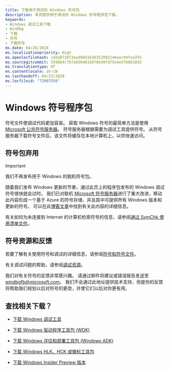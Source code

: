 ```yaml
---
title: 下载用于调试的 Windows 符号包
description: 本页提供用于调试的 Windows 符号程序包下载。
keywords:
- Windows 调试工具下载
- WinDbg
- 下载
- 符号
- 下载符号
ms.date: 04/26/2018
ms.localizationpriority: High
ms.openlocfilehash: cdda072873ead99d1636352092146eec94fea3fb
ms.sourcegitcommit: 5598b4c767ab56461b976b49fd75e4e5fb6018d2
ms.translationtype: HT
ms.contentlocale: zh-CN
ms.lasthandoff: 04/23/2020
ms.locfileid: "72007558"
---
```

# <a name="windows-symbol-packages"></a>Windows 符号程序包

符号文件使调试代码更加容易。 获取 Windows 符号的最简单方法是使用 [Microsoft 公共符号服务器](microsoft-public-symbols.md)。 符号服务器根据需要为调试工具提供符号。 从符号服务器下载符号文件后，该文件将缓存在本地计算机上，以供快速访问。 


## <a name="symbol-package-deprecation"></a>符号包弃用

> [!IMPORTANT]
> 我们不再发布用于 Windows 的脱机符号包。
>
> 随着我们发布 Windows 更新的节奏，通过此页上的程序包发布的 Windows 调试符号很快就会过时。 
> 我们已对联机 [Microsoft 符号服务器](microsoft-public-symbols.md)进行了重大改进，移动此内容形成一个基于 Azure 的符号存储，并且其中可提供所有 Windows 版本和更新的符号。 
> 可以在此[博客文章](https://blogs.msdn.microsoft.com/windbg/2017/10/18/update-on-microsofts-symbol-server/)中找到有关此内容的详细信息。 
>
> 有关如何为未连接到 Internet 的计算机检索符号的信息，请参阅[通过 SymChk 使用清单文件](using-a-manifest-file-with-symchk.md)。

## <a name="symbol-resources-and-feedback"></a>符号资源和反馈

若要了解有关使用符号和调试的详细信息，请参阅[符号和符号文件](symbols-and-symbol-files.md)。

有关调试问题的帮助，请参阅[调试资源](debugging-resources.md)。 

我们对有关符号的反馈非常感兴趣。 请通过邮件将建议或错误报告发送至 [windbgfb@microsoft.com](mailto:windbgfb@microsoft.com)。 我们不会通过此地址提供技术支持，但是你的反馈将帮助我们规划以后对符号的更改，并使它们以后对你更有用。 

## <a name="looking-for-related-downloads"></a>查找相关下载？

- [下载 Windows 调试工具](debugger-download-tools.md)

- [下载 Windows 驱动程序工具包 (WDK)](https://docs.microsoft.com/windows-hardware/drivers/download-the-wdk)

- [下载 Windows 评估和部署工具包 (Windows ADK)](https://docs.microsoft.com/windows-hardware/get-started/adk-install)

- [下载 Windows HLK、HCK 或徽标工具包](https://docs.microsoft.com/windows-hardware/test/hlk/windows-hardware-lab-kit)

- [下载 Windows Insider Preview 版本](https://insider.windows.com/)
